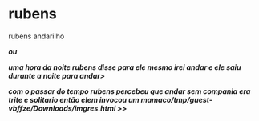 <h1>rubens</h1>
<p>rubens andarilho</p>
<strong>
<em>
<p style="font-size: 20px,">
<fonte color="purple"></font>
ou<font color=#@Cadeirante123></font>
<p>uma hora da noite rubens disse para ele mesmo irei andar e ele saiu durante a noite para andar> 
<p>com o passar do tempo rubens percebeu que andar sem compania era trite e solitario então elem invocou um mamaco/tmp/guest-vbffze/Downloads/imgres.html
>>